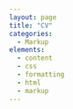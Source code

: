 ```yaml
---
layout: page
title: "CV"
categories:
  - Markup
elements:
  - content
  - css
  - formatting
  - html
  - markup  
---
```


<object data="assets/pdf/CV_Vidal_Naquet (7).pdf" width="1000" height="1000" type='application/pdf'></object>
